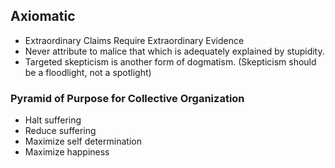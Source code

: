 ## Axiomatic

- Extraordinary Claims Require Extraordinary Evidence
- Never attribute to malice that which is adequately explained by stupidity.
- Targeted skepticism is another form of dogmatism. (Skepticism should be a floodlight, not a spotlight)

### Pyramid of Purpose for Collective Organization

- Halt suffering
- Reduce suffering
- Maximize self determination
- Maximize happiness